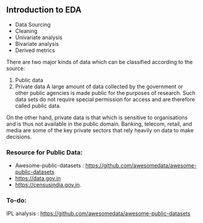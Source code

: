 ## Introduction to EDA    
- Data Sourcing
- Cleaning
- Univariate analysis
- Bivariate analysis
- Derived metrics

    
There are two major kinds of data which can be classified according to the source:
1. Public data
2. Private data
A large amount of data collected by the government or other public agencies is made public for the purposes of research. Such data sets do not require special permission for access and are therefore called public data.
 
On the other hand, private data is that which is sensitive to organisations and is thus not available in the public domain. Banking, telecom, retail, and media are some of the key private sectors that rely heavily on data to make decisions.


### Resource for Public Data:
- Awesome-public-datasets : https://github.com/awesomedata/awesome-public-datasets
- https://data.gov.in
- https://censusindia.gov.in.

### To-do:
IPL analysis : https://github.com/awesomedata/awesome-public-datasets
